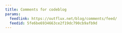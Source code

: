 ```yaml
---
title: Comments for codeblog
params:
  feedlink: https://outflux.net/blog/comments/feed/
  feedid: 5fe6be6934663ce2f19dc790cb9afb9d
---
```

